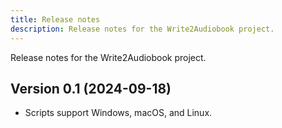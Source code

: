 ```yaml
---
title: Release notes
description: Release notes for the Write2Audiobook project.
---
```


Release notes for the Write2Audiobook project.

## Version 0.1 (2024-09-18)

- Scripts support Windows, macOS, and Linux.

